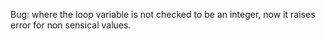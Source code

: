 Bug: where the loop variable is not checked to be an integer, now it raises error for non sensical values.